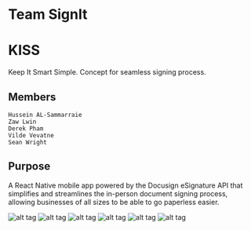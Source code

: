 # Team SignIt

# KISS 
Keep It Smart Simple. Concept for seamless signing process.

## Members

	Hussein AL-Sammarraie
	Zaw Lwin
	Derek Pham
	Vilde Vevatne
	Sean Wright 

## Purpose

A React Native mobile app powered by the Docusign eSignature API that simplifies and streamlines the in-person document signing process, allowing businesses of all sizes to be able to go paperless easier.

![alt tag](https://github.com/nightangelblade/omnisign/blob/master/iPhone%2067%20%E2%80%93%201.png)
![alt tag](https://github.com/nightangelblade/omnisign/blob/master/iPhone%2067%20%E2%80%93%202.png)
![alt tag](https://github.com/nightangelblade/omnisign/blob/master/iPhone%2067%20%E2%80%93%203.png)
![alt tag](https://github.com/nightangelblade/omnisign/blob/master/iPhone%2067%20%E2%80%93%204.png)
![alt tag](https://github.com/nightangelblade/omnisign/blob/master/iPhone%2067%20%E2%80%93%205.png)
![alt tag](https://github.com/nightangelblade/omnisign/blob/master/iPhone%2067%20%E2%80%93%207.png)
